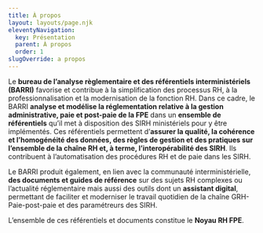 ```yaml
---
title: À propos
layout: layouts/page.njk
eleventyNavigation:
  key: Présentation
  parent: À propos
  order: 1
slugOverride: a propos
---
```


Le **bureau de l’analyse règlementaire et des référentiels interministériels (BARRI)** favorise et contribue à la simplification des processus RH, à la professionnalisation et la modernisation de la fonction RH. Dans ce cadre, le BARRI **analyse et modélise la réglementation relative à la gestion administrative, paie et post-paie de la FPE** dans un **ensemble de référentiels** qu’il met à disposition des SIRH ministériels pour y être implémentés. Ces référentiels permettent d’**assurer la qualité, la cohérence et l’homogénéité des données, des règles de gestion et des pratiques sur l’ensemble de la chaîne RH et, à terme, l’interopérabilité des SIRH**. Ils contribuent à l’automatisation des procédures RH et de paie dans les SIRH.

Le BARRI produit également, en lien avec la communauté interministérielle, **des documents et guides de référence** sur des sujets RH complexes ou l’actualité réglementaire mais aussi des outils dont un **assistant digital**, permettant de faciliter et moderniser le travail quotidien de la chaîne GRH-Paie-post-paie et des paramétreurs des SIRH.

L’ensemble de ces référentiels et documents constitue le **Noyau RH FPE**.
